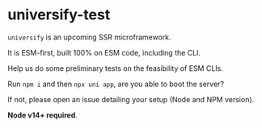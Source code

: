 # universify-test

`universify` is an upcoming SSR microframework.

It is ESM-first, built 100% on ESM code, including the CLI.

Help us do some preliminary tests on the feasibility of ESM CLIs.

Run `npm i` and then `npx uni app`, are you able to boot the server?

If not, please open an issue detailing your setup (Node and NPM version).

**Node v14+ required**.
